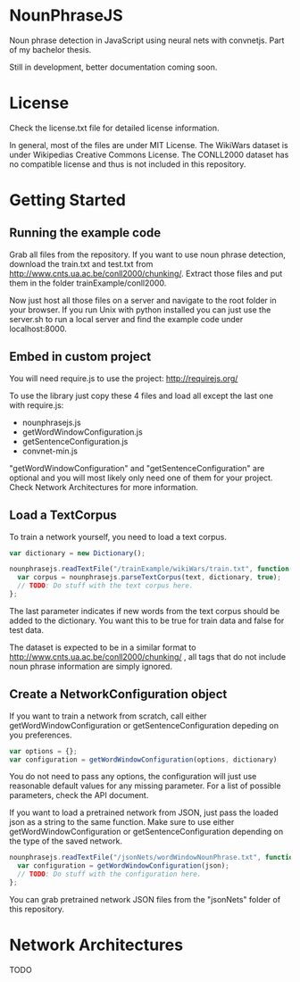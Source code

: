 # NounPhraseJS
Noun phrase detection in JavaScript using neural nets with convnetjs. Part of my bachelor thesis.

Still in development, better documentation coming soon.

# License
Check the license.txt file for detailed license information.

In general, most of the files are under MIT License.
The WikiWars dataset is under Wikipedias Creative Commons License.
The CONLL2000 dataset has no compatible license and thus is not included in this repository.

# Getting Started
## Running the example code
Grab all files from the repository. If you want to use noun phrase detection, download the train.txt and test.txt from http://www.cnts.ua.ac.be/conll2000/chunking/. Extract those files and put them in the folder trainExample/conll2000.

Now just host all those files on a server and navigate to the root folder in your browser. If you run Unix with python installed you can just use the server.sh to run a local server and find the example code under localhost:8000.

## Embed in custom project
You will need require.js to use the project: http://requirejs.org/

To use the library just copy these 4 files and load all except the last one with require.js: 
- nounphrasejs.js
- getWordWindowConfiguration.js
- getSentenceConfiguration.js
- convnet-min.js

"getWordWindowConfiguration" and "getSentenceConfiguration" are optional and you will most likely only need one of them for your project. Check Network Architectures for more information.

## Load a TextCorpus

To train a network yourself, you need to load a text corpus.
```javascript
var dictionary = new Dictionary();

nounphrasejs.readTextFile("/trainExample/wikiWars/train.txt", function(text) {
  var corpus = nounphrasejs.parseTextCorpus(text, dictionary, true);
  // TODO: Do stuff with the text corpus here.
};
```
The last parameter indicates if new words from the text corpus should be added to the dictionary. You want this to be true for train data and false for test data.

The dataset is expected to be in a similar format to http://www.cnts.ua.ac.be/conll2000/chunking/ , all tags that do not include noun phrase information are simply ignored.

## Create a NetworkConfiguration object

If you want to train a network from scratch, call either getWordWindowConfiguration or getSentenceConfiguration depeding on you preferences.
```javascript
var options = {};
var configuration = getWordWindowConfiguration(options, dictionary)
```
You do not need to pass any options, the configuration will just use reasonable default values for any missing parameter. For a list of possible parameters, check the API document.

If you want to load a pretrained network from JSON, just pass the loaded json as a string to the same function. Make sure to use either getWordWindowConfiguration or getSentenceConfiguration depending on the type of the saved network.
```javascript
nounphrasejs.readTextFile("/jsonNets/wordWindowNounPhrase.txt", function(json) {
  var configuration = getWordWindowConfiguration(json);
  // TODO: Do stuff with the configuration here.
};
```
You can grab pretrained network JSON files from the "jsonNets" folder of this repository.

# Network Architectures

TODO
